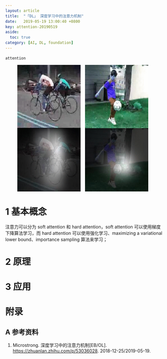 ```yaml
---
layout: article
title:  "「DL」 深度学习中的注意力机制"
date:   2019-05-19 13:00:40 +0800
key: attention-20190519
aside:
  toc: true
category: [AI, DL, foundation]
---
```

`attention`   

<!--more-->  

<center class="half">
  <img src="/assets/images/video/claaification/attention/cycling.gif" height="400"/>&emsp;<img src="/assets/images/video/claaification/attention/soccer.gif" height="400"/>&emsp;
</center>

# 1 基本概念
注意力可以分为 soft attention 和 hard attention，soft attention 可以使用梯度下降算法学习，而 hard attention 可以使用强化学习、maximizing a variational lower bound、importance sampling 算法来学习；    

# 2 原理

# 3 应用

# 附录
## A 参考资料
1. Microstrong. 深度学习中的注意力机制[EB/OL]. <https://zhuanlan.zhihu.com/p/53036028>. 2018-12-25/2019-05-19.   
